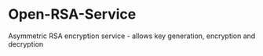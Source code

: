 # Open-RSA-Service
Asymmetric RSA encryption service - allows key generation, encryption and decryption
